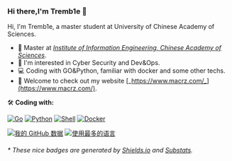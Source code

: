 ### Hi there,I'm Tremb1e 👋 

<!--
**Tremb1e/tremb1e** is a ✨ _special_ ✨ repository because its `README.md` (this file) appears on your GitHub profile.

Here are some ideas to get you started:

- 🔭 I’m currently working on ...
- 🌱 I’m currently learning ...
- 👯 I’m looking to collaborate on ...
- 🤔 I’m looking for help with ...
- 💬 Ask me about ...
- 📫 How to reach me: ...
- 😄 Pronouns: ...
- ⚡ Fun fact: ...
-->

Hi, I'm Tremb1e, a master student at University of Chinese Academy of Sciences.

- 🍻 Master at [_Institute of Information Engineering, Chinese Academy of Sciences_](http://www.iie.cas.cn/).
- 🔭 I'm interested in Cyber Security and Dev&Ops.
- 💻 Coding with GO&Python, familiar with docker and some other techs.
- 💬 Welcome to check out my website [_https://www.macrz.com/_](https://www.macrz.com/).
<!--- 🤔 Welcome to contact me by email ↙️. -->

🛠️ **Coding with:**
<p>
    <a href="https://github.com/search?q=user%3ATremb1e+is%3Arepo+language%3AGo"><img alt="Go" src="https://img.shields.io/badge/Golang-%2345b8d8.svg?logo=go&logoColor=white"></a>
    <a href="https://github.com/search?q=user%3ATremb1e+is%3Arepo+language%3Apython"><img alt="Python" src="https://img.shields.io/badge/Python%20-%233776AB.svg?logo=python&logoColor=white"></a>
    <a href="https://github.com/search?q=user%3ATremb1e+is%3Arepo+language%3AShell"><img alt="Shell" src="https://img.shields.io/badge/Shell%20-%236fba48.svg?logo=shell"></a>
    <a href="#"><img alt="Docker" src="https://img.shields.io/badge/Docker-2496ED?logo=docker&logoColor=white" /></a>
</p>

[![我的 GitHub 数据](https://github-readme-stats.vercel.app/api?username=Tremb1e)]()
[![使用最多的语言](https://github-readme-stats.vercel.app/api/top-langs/?username=Tremb1e)]()


<h6>* These nice badges are generated by <a href="https://shields.io/">Shields.io</a> and <a href="https://github.com/spencerwooo/Substats">Substats</a>.</h6>
